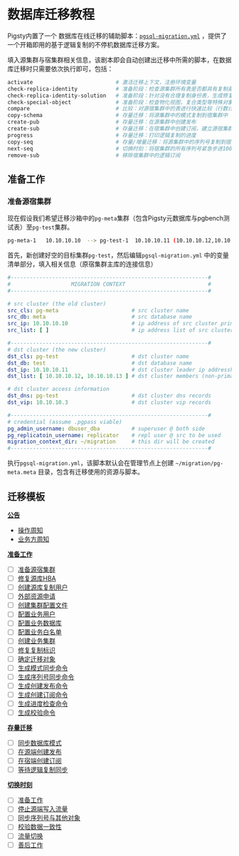 # 数据库迁移教程

Pigsty内置了一个 数据库在线迁移的辅助脚本：[`pgsql-migration.yml`](p-pgsql.md#pgsql-migration) ，提供了一个开箱即用的基于逻辑复制的不停机数据库迁移方案。

填入源集群与宿集群相关信息，该剧本即会自动创建出迁移中所需的脚本，在数据库迁移时只需要依次执行即可，包括：

```bash
activate                          # 激活迁移上下文，注册环境变量
check-replica-identity            # 准备阶段：检查源集群所有表是否都具有复制身份（主键，或非空唯一候选键）
check-replica-identity-solution   # 准备阶段：针对没有合理复制身份表，生成修复SQL语句
check-special-object              # 准备阶段：检查物化视图，复合类型等特殊对象
compare                           # 比较：对源宿集群中的表进行快速比较（行数计算）
copy-schema                       # 存量迁移：将源集群中的模式复制到宿集群中（可以幂等执行）
create-pub                        # 存量迁移：在源集群中创建发布
create-sub                        # 存量迁移：在宿集群中创建订阅，建立源宿集群之间的逻辑复制
progress                          # 存量迁移：打印逻辑复制的进度
copy-seq                          # 存量/增量迁移：将源集群中的序列号复制到宿集群中（可以幂等执行，在切换时需要再次执行）
next-seq                          # 切换时刻：将宿集群的所有序列号紧急步进1000，以避免主键冲突。
remove-sub                        # 移除宿集群中的逻辑订阅
```


## 准备工作

### 准备源宿集群

现在假设我们希望迁移沙箱中的`pg-meta`集群（包含Pigsty元数据库与pgbench测试表）至`pg-test`集群。

```bash
pg-meta-1	10.10.10.10  --> pg-test-1	10.10.10.11 (10.10.10.12,10.10.10.13)
```

首先，新创建好空的目标集群`pg-test`，然后编辑`pgsql-migration.yml` 中的变量清单部分，填入相关信息（原宿集群主库的连接信息）

```yaml
#--------------------------------------------------------------#
#                   MIGRATION CONTEXT                          #
#--------------------------------------------------------------#

# src cluster (the old cluster)
src_cls: pg-meta                       # src cluster name
src_db: meta                           # src database name
src_ip: 10.10.10.10                    # ip address of src cluster primary
src_list: [ ]                          # ip address list of src cluster members (non-primary)

#--------------------------------------------------------------#
# dst cluster (the new cluster)
dst_cls: pg-test                       # dst cluster name
dst_db: test                           # dst database name
dst_ip: 10.10.10.11                    # dst cluster leader ip addressh
dst_list: [ 10.10.10.12, 10.10.10.13 ] # dst cluster members (non-primary)

# dst cluster access information
dst_dns: pg-test                       # dst cluster dns records
dst_vip: 10.10.10.3                    # dst cluster vip records

#--------------------------------------------------------------#
# credential (assume .pgpass viable)
pg_admin_username: dbuser_dba          # superuser @ both side
pg_replicatoin_username: replicator    # repl user @ src to be used
migration_context_dir: ~/migration     # this dir will be created
#--------------------------------------------------------------#

```

执行`pgsql-migration.yml`，该脚本默认会在管理节点上创建 `~/migration/pg-meta.meta` 目录，包含有迁移使用的资源与脚本。


## 迁移模板

[**公告**](#公告)

* [操作周知](#操作周知)
* [业务方周知](#业务方周知)

[**准备工作**](#准备工作)

* [ ] [准备源宿集群](#准备源宿集群)
* [ ] [修复源库HBA](#修复源库HBA)
* [ ] [创建源库复制用户](#创建源库复制用户)
* [ ] [外部资源申请](#外部资源申请)
* [ ] [创建集群配置文件](#创建集群配置文件)
* [ ] [配置业务用户](#配置业务用户)
* [ ] [配置业务数据库](#配置业务数据库)
* [ ] [配置业务白名单](#配置业务白名单)
* [ ] [创建业务集群](#创建业务集群)
* [ ] [修复复制标识](#修复复制标识)
* [ ] [确定迁移对象](#确定迁移对象)
* [ ] [生成模式同步命令](#生成模式同步命令)
* [ ] [生成序列号同步命令](#生成序列号同步命令)
* [ ] [生成创建发布命令](#生成创建发布命令)
* [ ] [生成创建订阅命令](#生成创建订阅命令)
* [ ] [生成进度检查命令](#生成进度检查命令)
* [ ] [生成校验命令](#生成校验命令)

[**存量迁移**](#存量迁移)

- [ ] [同步数据库模式](#同步数据库模式)
- [ ] [在源端创建发布](#在源端创建发布)
- [ ] [在宿端创建订阅](#在宿端创建订阅)
- [ ] [等待逻辑复制同步](#等待逻辑复制同步)

[**切换时刻**](#切换时刻)

- [ ] [准备工作](#准备工作)
- [ ] [停止源端写入流量](#停止源端写入流量)
- [ ] [同步序列号与其他对象](#同步序列号与其他对象)
- [ ] [校验数据一致性](#同步序列号与其他对象)
- [ ] [流量切换](#流量切换)
- [ ] [善后工作](#善后工作)
